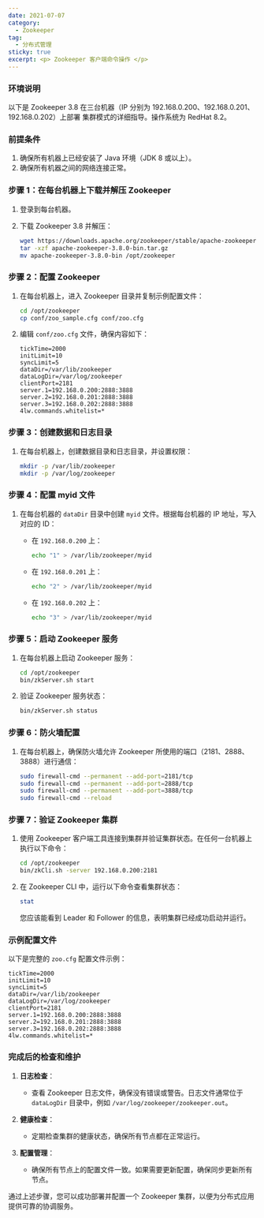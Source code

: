 ```yaml
---
date: 2021-07-07
category:
  - Zookeeper 
tag:
  - 分布式管理
sticky: true
excerpt: <p> Zookeeper 客户端命令操作 </p>
---
```

### 环境说明
以下是 Zookeeper 3.8 在三台机器（IP 分别为 192.168.0.200、192.168.0.201、
192.168.0.202）上部署 集群模式的详细指导。操作系统为 RedHat 8.2。

### 前提条件

1. 确保所有机器上已经安装了 Java 环境（JDK 8 或以上）。
2. 确保所有机器之间的网络连接正常。

### 步骤 1：在每台机器上下载并解压 Zookeeper

1. 登录到每台机器。

2. 下载 Zookeeper 3.8 并解压：

   ```bash
   wget https://downloads.apache.org/zookeeper/stable/apache-zookeeper-3.8.0-bin.tar.gz
   tar -xzf apache-zookeeper-3.8.0-bin.tar.gz
   mv apache-zookeeper-3.8.0-bin /opt/zookeeper
   ```

### 步骤 2：配置 Zookeeper

1. 在每台机器上，进入 Zookeeper 目录并复制示例配置文件：

   ```bash
   cd /opt/zookeeper
   cp conf/zoo_sample.cfg conf/zoo.cfg
   ```

2. 编辑 `conf/zoo.cfg` 文件，确保内容如下：

   ```properties
   tickTime=2000
   initLimit=10
   syncLimit=5
   dataDir=/var/lib/zookeeper
   dataLogDir=/var/log/zookeeper
   clientPort=2181
   server.1=192.168.0.200:2888:3888
   server.2=192.168.0.201:2888:3888
   server.3=192.168.0.202:2888:3888
   4lw.commands.whitelist=*
   ```

### 步骤 3：创建数据和日志目录

1. 在每台机器上，创建数据目录和日志目录，并设置权限：

   ```bash
   mkdir -p /var/lib/zookeeper
   mkdir -p /var/log/zookeeper
   ```

### 步骤 4：配置 myid 文件

1. 在每台机器的 `dataDir` 目录中创建 `myid` 文件。根据每台机器的 IP 地址，写入对应的 ID：

   - 在 `192.168.0.200` 上：

     ```bash
     echo "1" > /var/lib/zookeeper/myid
     ```

   - 在 `192.168.0.201` 上：

     ```bash
     echo "2" > /var/lib/zookeeper/myid
     ```

   - 在 `192.168.0.202` 上：

     ```bash
     echo "3" > /var/lib/zookeeper/myid
     ```

### 步骤 5：启动 Zookeeper 服务

1. 在每台机器上启动 Zookeeper 服务：

   ```bash
   cd /opt/zookeeper
   bin/zkServer.sh start
   ```

2. 验证 Zookeeper 服务状态：

   ```bash
   bin/zkServer.sh status
   ```

### 步骤 6：防火墙配置

1. 在每台机器上，确保防火墙允许 Zookeeper 所使用的端口（2181、2888、3888）进行通信：

   ```bash
   sudo firewall-cmd --permanent --add-port=2181/tcp
   sudo firewall-cmd --permanent --add-port=2888/tcp
   sudo firewall-cmd --permanent --add-port=3888/tcp
   sudo firewall-cmd --reload
   ```

### 步骤 7：验证 Zookeeper 集群

1. 使用 Zookeeper 客户端工具连接到集群并验证集群状态。在任何一台机器上执行以下命令：

   ```bash
   cd /opt/zookeeper
   bin/zkCli.sh -server 192.168.0.200:2181
   ```

2. 在 Zookeeper CLI 中，运行以下命令查看集群状态：

   ```bash
   stat
   ```

   您应该能看到 Leader 和 Follower 的信息，表明集群已经成功启动并运行。

### 示例配置文件

以下是完整的 `zoo.cfg` 配置文件示例：

```properties
tickTime=2000
initLimit=10
syncLimit=5
dataDir=/var/lib/zookeeper
dataLogDir=/var/log/zookeeper
clientPort=2181
server.1=192.168.0.200:2888:3888
server.2=192.168.0.201:2888:3888
server.3=192.168.0.202:2888:3888
4lw.commands.whitelist=*
```

### 完成后的检查和维护

1. **日志检查**：
   - 查看 Zookeeper 日志文件，确保没有错误或警告。日志文件通常位于 `dataLogDir` 目录中，例如 `/var/log/zookeeper/zookeeper.out`。

2. **健康检查**：
   - 定期检查集群的健康状态，确保所有节点都在正常运行。

3. **配置管理**：
   - 确保所有节点上的配置文件一致。如果需要更新配置，确保同步更新所有节点。

通过上述步骤，您可以成功部署并配置一个 Zookeeper 集群，以便为分布式应用提供可靠的协调服务。